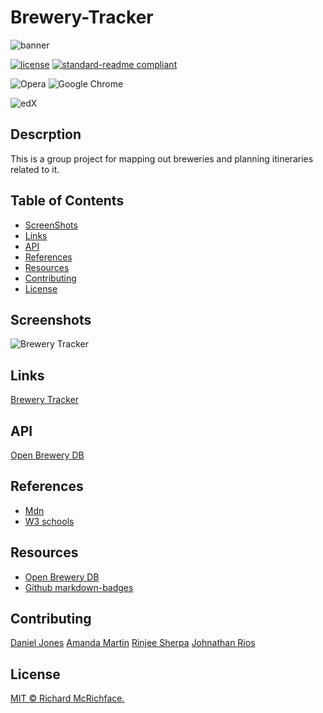 
# Brewery-Tracker

![banner](#)

[![license](https://img.shields.io/github/license/:user/:djinjones.svg)](LICENSE)
[![standard-readme compliant](https://img.shields.io/badge/readme%20style-standard-brightgreen.svg?style=flat-square)](https://github.com/RichardLitt/standard-readme)

![Opera](https://img.shields.io/badge/Opera-FF1B2D?style=for-the-badge&logo=Opera&logoColor=white)
![Google Chrome](https://img.shields.io/badge/Google%20Chrome-4285F4?style=for-the-badge&logo=GoogleChrome&logoColor=white)

![edX](https://img.shields.io/badge/edX-%2302262B.svg?style=for-the-badge&logo=edX&logoColor=white)

## Descrption


This is a group project for mapping out breweries and planning itineraries related to it.

## Table of Contents

- [ScreenShots](#screenshots)
- [Links](#links)
- [API](#api)
- [References](#references)
- [Resources](#resources)
- [Contributing](#contributing)
- [License](#license)


## Screenshots

![Brewery Tracker](#)

## Links

[Brewery Tracker](https://github.io/djinjones/Brewery-Tracker)

## API

[Open Brewery DB](https://api.openbrewerydb.org/breweries)

## References

- [Mdn](https://developer.mozilla.org/en-US/)
- [W3 schools](https://www.w3schools.com)

## Resources

- [Open Brewery DB](https://www.openbrewerydb.org)
- [Github markdown-badges](https://ileriayo.github.io/markdown-badges/)


## Contributing

[Daniel Jones](github.com/djinjones)
[Amanda Martin](github.com/amandajrmartin)
[Rinjee Sherpa](github.com/RinjeeG)
[Johnathan Rios](github.com/)


## License

[MIT © Richard McRichface.](../LICENSE)


